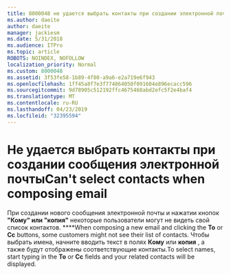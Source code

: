 ```yaml
---
title: 8000048 не удается выбрать контакты при создании электронной почты в Outlook.com
ms.author: daeite
author: daeite
manager: jackiesm
ms.date: 5/31/2018
ms.audience: ITPro
ms.topic: article
ROBOTS: NOINDEX, NOFOLLOW
localization_priority: Normal
ms.custom: 8000048
ms.assetid: 3f53fe58-1b89-4f80-a9a6-e2a719e6f943
ms.openlocfilehash: 1ff45a8f7e3f774864050f091604e896ecacc596
ms.sourcegitcommit: 9d78905c512192ffc4675468abd2efc5f2e4baf4
ms.translationtype: MT
ms.contentlocale: ru-RU
ms.lasthandoff: 04/23/2019
ms.locfileid: "32395594"
---
```

# <a name="cant-select-contacts-when-composing-email"></a><span data-ttu-id="f94e3-102">Не удается выбрать контакты при создании сообщения электронной почты</span><span class="sxs-lookup"><span data-stu-id="f94e3-102">Can't select contacts when composing email</span></span>

<span data-ttu-id="f94e3-103">При создании нового сообщения электронной почты и нажатии кнопок **"Кому" или "копия"** некоторые пользователи могут не видеть свой список контактов. \*\*\*\*</span><span class="sxs-lookup"><span data-stu-id="f94e3-103">When composing a new email and clicking the **To** or **Cc** buttons, some customers might not see their list of contacts.</span></span> <span data-ttu-id="f94e3-104">Чтобы выбрать имена, начните вводить текст в полях **Кому** или **копия** , а также будут отображены соответствующие контакты.</span><span class="sxs-lookup"><span data-stu-id="f94e3-104">To select names, start typing in the **To** or **Cc** fields and your related contacts will be displayed.</span></span> 
  

